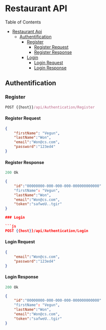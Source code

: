 # Restaurant API

Table of Contents
- [Restaurant Api](#restaurant-api)
    - [Authentification](#authentification)
        - [Register](#create-breakfast-request)
            - [Register Request](#create-breakfast-response)
            - [Register Response](#create-breakfast-response)
        - [Login](#get-breakfast)
            - [Login Request](#get-breakfast-request)
            - [Login Response](#get-breakfast-response)
   



## Authentification

### Register

```js 
POST {{host}}/api/Authentication/Register
```

#### Register Request
```json
{
    "firstName": "Vegun",
    "lastName":"Won",
    "email":"Won@cs.com",
    "password":"123ed4"    
}
```

#### Register Response

```js
200 Ok
```

```json
{
    "id":"00000000-000-000-000-000000000000"
    "firstName": "Vegun",
    "lastName":"Won",
    "email":"Won@cs.com",
    "token":"safweU..tgir" 
}

### Login

```js 
POST {{host}}/api/Authentication/Login
```

#### Login Request
```json
{   
    "email":"Won@cs.com",
    "password":"123ed4"    
}
```

#### Login Response

```js
200 Ok
```

```json
{
    "id":"00000000-000-000-000-000000000000"
    "firstName": "Vegun",
    "lastName":"Won",
    "email":"Won@cs.com",
    "token":"safweU..tgir" 
}